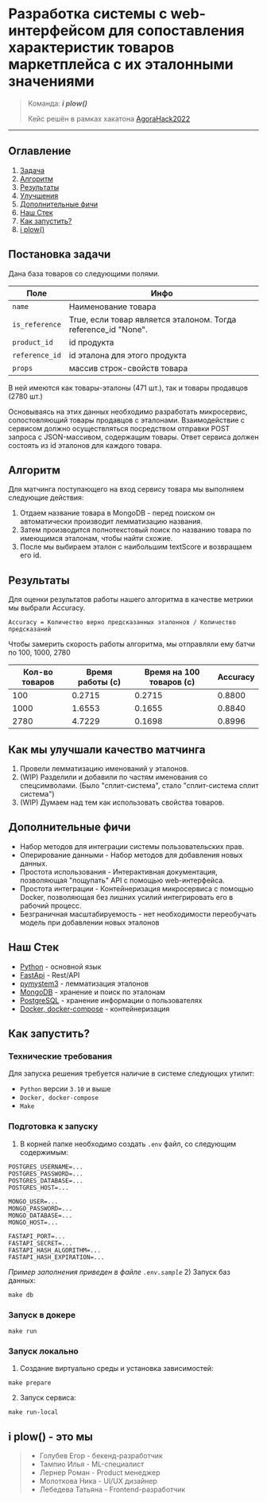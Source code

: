# Разработка системы с web-интерфейсом для сопоставления характеристик товаров маркетплейса с их эталонными значениями

> Команда: ***i plow()***
>
> Кейс решён в рамках хакатона [AgoraHack2022](https://hackathon.agora.ru/)
---

## Оглавление

1. [Задача](#Постановка-задачи)
2. [Алгоритм](#Алгоритм)
3. [Результаты](#Результаты)
4. [Улучшения](#Как-мы-улучшали-качество-матчинга)
5. [Дополнительные фичи](#Дополнительные-фичи)
6. [Наш Стек](#Стек)
7. [Как запустить?](#Как-запустить?)
8. [i plow()](#i-plow---это-мы)

## Постановка задачи

Дана база товаров со следующими полями.

| Поле           | Инфо                                                           |
| -------------- | -------------------------------------------------------------- |
| `name`         | Наименование товара                                            |
| `is_reference` | True, если товар является эталоном. Тогда reference_id "None". |
| `product_id`   | id продукта                                                    |
| `reference_id` | id эталона для этого продукта                                  |
| `props`        | массив строк-свойств товара                                    |

В ней имеются как товары-эталоны (471 шт.), так и товары продавцов (2780 шт.)

Основываясь на этих данных необходимо разработать микросервис, сопостовляющий товары продавцов с эталонами. Взаимодействие с сервисом должно осуществляться посредством отправки POST запроса с JSON-массивом, содержащим товары. Ответ сервиса должен состоять из id эталонов для каждого товара.

## Алгоритм

Для матчинга поступающего на вход сервису товара мы выполняем следующие действия:

1. Отдаем название товара в MongoDB - перед поиском он автоматически производит лемматизацию названия.
2. Затем  производится полнотекстовый поиск по названию товара по имеющимся эталонам, чтобы найти схожие.
3. После мы выбираем эталон с наибольшим textScore и возвращаем его id.

## Результаты

Для оценки результатов работы нашего алгоритма в качестве метрики мы выбрали Accuracy.

`Accuracy = Количество верно предсказанных эталоннов / Количество предсказаний`

Чтобы замерить скорость работы алгоритма, мы отправляли ему батчи по 100, 1000, 2780

| Кол-во товаров | Время работы (с) | Время на 100 товаров (с) | Accuracy |
| -------------- | ---------------- | ------------------------ | -------- |
| 100            | 0.2715           | 0.2715                   | 0.8800   |
| 1000           | 1.6553           | 0.1655                   | 0.8840   |
| 2780           | 4.7229           | 0.1698                   | 0.8996   |



## Как мы улучшали качество матчинга

1. Провели лемматизацию именований у эталонов.
2. (WIP) Разделили и добавили по частям именования со спецсимволами. (Было "сплит-система", стало "сплит-система сплит система")
3. (WIP) Думаем над тем как использовать свойства товаров.

## Дополнительные фичи

- Набор методов для интеграции системы пользовательских прав.
- Оперирование данными - Набор методов для добавления новых данных.
- Простота использования - Интерактивная документация, позволяющая "пощупать" API с помощью web-интерфейса.
- Простота интеграции - Контейнеризация микросервиса с помощью Docker, позволяющая без лишних усилий интегрировать его в рабочий процесс.
- Безграничная масштабируемость - нет необходимости переобучать модель при добавлении новых эталонов


## Наш Стек

- [Python](https://www.python.org/) - основной язык
- [FastApi](https://fastapi.tiangolo.com/) - Rest/API
- [pymystem3](https://yandex.ru/dev/mystem/) - лемматизация эталонов
- [MongoDB](https://www.mongodb.com/) - хранение и поиск по эталонам
- [PostgreSQL](https://www.postgresql.org/?&) - хранение информации о пользователях
- [Docker, docker-compose](https://www.docker.com/) - контейнеризация

## Как запустить?

### Технические требования
Для запуска решения требуется наличие в системе следующих утилит:
- `Python` версии `3.10` и выше
- `Docker, docker-compose`
- `Make` 

### Подготовка к запуску
1) В корней папке необходимо создать `.env` файл, со следующим содержимым:
```shell
POSTGRES_USERNAME=...
POSTGRES_PASSWORD=...
POSTGRES_DATABASE=...
POSTGRES_HOST=...

MONGO_USER=...
MONGO_PASSWORD=...
MONGO_DATABASE=...
MONGO_HOST=...

FASTAPI_PORT=...
FASTAPI_SECRET=...
FASTAPI_HASH_ALGORITHM=...
FASTAPI_HASH_EXPIRATION=...
```
_Пример заполнения приведен в файле `.env.sample`_
2) Запуск баз данных:
```shell
make db
```

### Запуск в докере
```shell
make run
```

### Запуск локально
1) Создание виртуально среды и установка зависимостей:
```shell
make prepare
```
2) Запуск сервиса:
```shell
make run-local
```

## i plow() - это мы

>- Голубев Егор - бекенд-разработчик
>- Тампио Илья - ML-специалист
>- Лернер Роман - Product менеджер
>- Молоткова Ника - UI/UX дизайнер
>- Лебедева Татьяна - Frontend-разработчик
